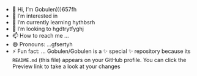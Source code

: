 - 👋 Hi, I’m Gobulen)))657fh
- 👀 I’m interested in 
- 🌱 I’m currently learning hythbsrh
- 💞️ I’m looking to hgdtrytfyghj
- 📫 How to reach me ...
- 😄 Pronouns: ...gfsertyh
- ⚡ Fun fact: ...
Gobulen/Gobulen is a ✨ special ✨ repository because its `README.md` (this file) appears on your GitHub profile.
You can click the Preview link to take a look at your changes
